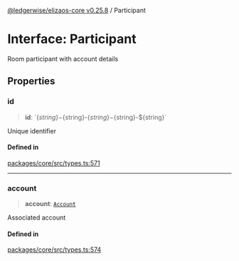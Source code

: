[@ledgerwise/elizaos-core v0.25.8](../index.md) / Participant

# Interface: Participant

Room participant with account details

## Properties

### id

> **id**: \`$\{string\}-$\{string\}-$\{string\}-$\{string\}-$\{string\}\`

Unique identifier

#### Defined in

[packages/core/src/types.ts:571](https://github.com/elizaOS/eliza/blob/main/packages/core/src/types.ts#L571)

***

### account

> **account**: [`Account`](Account.md)

Associated account

#### Defined in

[packages/core/src/types.ts:574](https://github.com/elizaOS/eliza/blob/main/packages/core/src/types.ts#L574)
